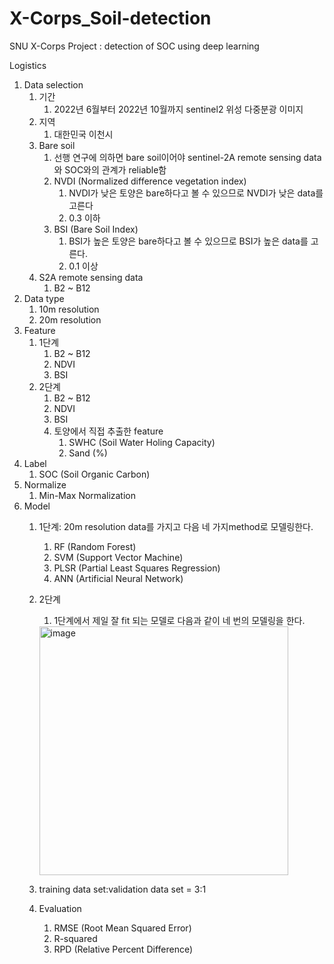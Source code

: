 # X-Corps_Soil-detection
SNU X-Corps Project : detection of SOC using deep learning 


Logistics

1. Data selection
    1. 기간
        1. 2022년 6월부터 2022년 10월까지 sentinel2 위성 다중분광 이미지
    2. 지역
        1. 대한민국 이천시  
    3. Bare soil
        1. 선행 연구에 의하면 bare soil이어야 sentinel-2A remote sensing data와 SOC와의 관계가 reliable함
        2. NVDI (Normalized difference vegetation index)
            1. NVDI가 낮은 토양은 bare하다고 볼 수 있으므로 NVDI가 낮은 data를 고른다
            2. 0.3 이하
        3. BSI (Bare Soil Index)
            1. BSI가 높은 토양은 bare하다고 볼 수 있으므로 BSI가 높은 data를 고른다.
            2. 0.1 이상
    4. S2A remote sensing data
        1. B2 ~ B12
2. Data type
    1. 10m resolution
    2. 20m resolution
3. Feature
    1. 1단계
        1. B2 ~ B12
        2. NDVI
        3. BSI
    2. 2단계
        1. B2 ~ B12
        2. NDVI
        3. BSI
        4. 토양에서 직접 추출한 feature
            1. SWHC (Soil Water Holing Capacity)
            2. Sand (%)
4. Label
    1. SOC (Soil Organic Carbon)
6. Normalize
    1. Min-Max Normalization
7. Model
    1. 1단계: 20m resolution data를 가지고 다음 네 가지method로 모델링한다.
        1. RF (Random Forest)
        2. SVM (Support Vector Machine)
        3. PLSR (Partial Least Squares Regression)
        4. ANN (Artificial Neural Network)
    2. 2단계
        1. 1단계에서 제일 잘 fit 되는 모델로 다음과 같이 네 번의 모델링을 한다.
        
        <img width="398" alt="image" src="https://user-images.githubusercontent.com/63593428/199702219-f815e88a-d5fa-43b0-b08d-529329d61ace.png">
        
    3. training data set:validation data set =  3:1
    4. Evaluation
        1. RMSE (Root Mean Squared Error)
        2. R-squared
        3. RPD (Relative Percent Difference)

    
        	
